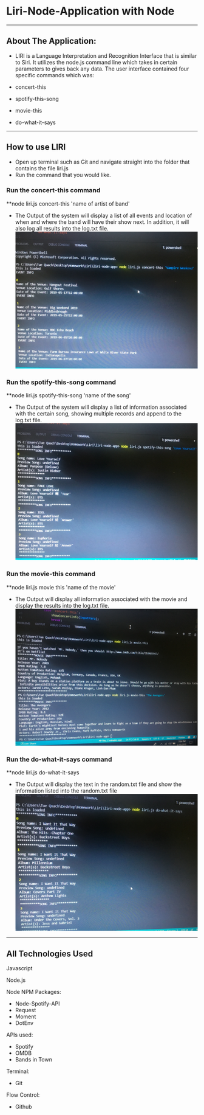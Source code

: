 # Liri-Node-Application with Node
*******************************************************************************
## About The Application: 
- LIRI is a Language Interpretation and Recognition Interface that is similar to Siri. It utilizes the node.js command line which takes in certain parameters to gives back any data. The user interface contained four specific commands which was:

- concert-this
- spotify-this-song
- movie-this
- do-what-it-says
*******************************************************************************
## How to use LIRI
- Open up terminal such as Git and navigate straight into the folder that contains the file liri.js 
- Run the command that you would like.

### Run the concert-this command
**node liri.js concert-this 'name of artist of band'
 - The Output of the system will display a list of all events and location of when and where the band will have their show next. In addition, it will also log all results into the log.txt file.
 ![alt text](https://github.com/tuequach/liri-node-app/blob/master/Images%20from%20Application%20Working/concert-this.jpeg)

### Run the spotify-this-song command
**node liri.js spotify-this-song 'name of the song'
- The Output of the system will display a list of information associated with the certain song, showing multiple records and append to the log.txt file.
![alt text](https://github.com/tuequach/liri-node-app/blob/master/Images%20from%20Application%20Working/spotify-this-song.jpeg)

### Run the movie-this command
**node liri.js movie this 'name of the movie'
- The Output will display all information associated with the movie and display the results into the log.txt file.
![alt text](https://github.com/tuequach/liri-node-app/blob/master/Images%20from%20Application%20Working/movie-this.jpeg)

### Run the do-what-it-says command
**node liri.js do-what-it-says
- The Output will display the text in the random.txt file and show the information listed into the random.txt file 
![alt text](https://github.com/tuequach/liri-node-app/blob/master/Images%20from%20Application%20Working/Do-what-it-say.jpeg)

*******************************************************************************

## All Technologies Used

Javascript

Node.js

Node NPM Packages: 
- Node-Spotify-API
- Request
- Moment
- DotEnv

APIs used: 
- Spotify
- OMDB
- Bands in Town

Terminal: 
- Git

Flow Control:
- Github 
